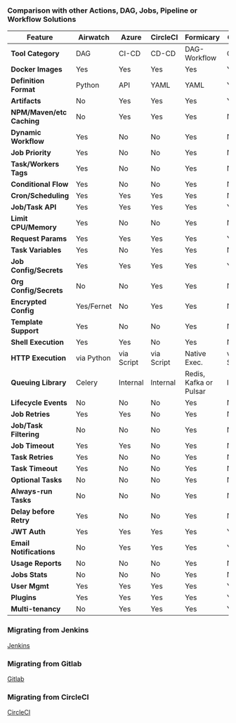 ### Comparison with other Actions, DAG, Jobs, Pipeline or Workflow Solutions

| Feature               | Airwatch  | Azure     | CircleCI  | Formicary    | GitHub    | Gitlab    | Jenkins     |
|-----------------------|-----------|-----------|-----------|--------------|-----------|-----------|-------------|
| **Tool Category**     | DAG       | CI-CD     | CD-CD     | DAG-Workflow | CI-CD     | CI-CD     | CI-CD       |
| **Docker Images**     | Yes       | Yes       | Yes       | Yes          | Yes       | Yes       | Indirectly  |
| **Definition Format** | Python    | API       | YAML      | YAML         | YAML      | TOML      | DSL         |
| **Artifacts**         | No        | Yes       | Yes       | Yes          | Yes       | Yes       | No          |
| **NPM/Maven/etc Caching** | No        | Yes       | Yes       | Yes      | No        | Yes       | No          |
| **Dynamic Workflow**  | Yes       | No        | No        | Yes          | No        | No        | No          |
| **Job Priority**      | Yes       | No        | No        | Yes          | No        | No        | No          |
| **Task/Workers Tags** | Yes       | No        | No        | Yes          | No        | Yes       | Yes (Agents)|
| **Conditional Flow**  | Yes       | No        | No        | Yes          | No        | No        | No          |
| **Cron/Scheduling**   | Yes       | Yes       | Yes       | Yes          | No        | Yes       | Yes         |
| **Job/Task API**      | Yes       | Yes       | Yes       | Yes          | Yes       | Yes       | No          |
| **Limit CPU/Memory**  | Yes       | No        | No        | Yes          | No        | Yes       | No          |
| **Request Params**    | Yes       | Yes       | Yes       | Yes          | Yes       | Yes       | Yes         |
| **Task Variables**    | Yes       | No        | Yes       | Yes          | NO        | Yes       | No          |
| **Job Config/Secrets**| Yes       | Yes       | Yes       | Yes          | Yes       | Yes       | Yes         |
| **Org Config/Secrets**| No        | No        | Yes       | Yes          | No        | No        | No          |
| **Encrypted Config**  | Yes/Fernet| No        | Yes       | Yes          | No        | No        | Yes         |
| **Template Support**  | Yes       | No        | No        | Yes          | No        | No        | No          |
| **Shell Execution**   | Yes       | Yes       | No        | Yes          | No        | No        | Yes         |
| **HTTP Execution**    | via Python| via Script| via Script| Native Exec. | via Script| via Script| via Script  |
| **Queuing Library**   | Celery    | Internal  | Internal  | Redis, Kafka or Pulsar| Internal | Internal  | NA  |
| **Lifecycle Events**  | No        | No        | No        | Yes          | No        | No        | No          |
| **Job Retries**       | Yes       | Yes       | No        | Yes          | No        | Yes       | No          |
| **Job/Task Filtering** | No       | No        | No        | Yes          | No        | Yes       | No          |
| **Job Timeout**       | Yes       | Yes       | No        | Yes          | No        | Yes       | No          |
| **Task Retries**      | Yes       | No        | No        | Yes          | No        | No        | No          |
| **Task Timeout**      | Yes       | No        | No        | Yes          | No        | No        | No          |
| **Optional Tasks**    | No        | No        | No        | Yes          | No        | Yes       | No          |
| **Always-run Tasks**  | No        | No        | No        | Yes          | No        | Yes       | No          |
| **Delay before Retry**| Yes       | No        | No        | Yes          | No        | No        | No          |
| **JWT Auth**          | Yes       | Yes       | Yes       | Yes          | Yes       | Yes       | No          |
| **Email Notifications** | No      | Yes       | Yes       | Yes          | Yes       | Yes       | Yes         |
| **Usage Reports**     | No       | No         | No        | Yes          | No        | No        | No         |
| **Jobs Stats**        | No       | No         | No        | Yes          | No        | No        | No         |
| **User Mgmt**         | Yes       | Yes       | Yes       | Yes          | Yes       | Yes       | No          |
| **Plugins**           | Yes       | Yes       | Yes       | Yes          | Yes       | No        | Yes         |
| **Multi-tenancy**     | No        | Yes       | Yes       | Yes          | Yes       | Yes       | No          |


### Migrating from Jenkins
[Jenkins](jenkins.md)

### Migrating from Gitlab
 [Gitlab](gitlab.md)
 
### Migrating from CircleCI
 [CircleCI](circleci.md)
 
